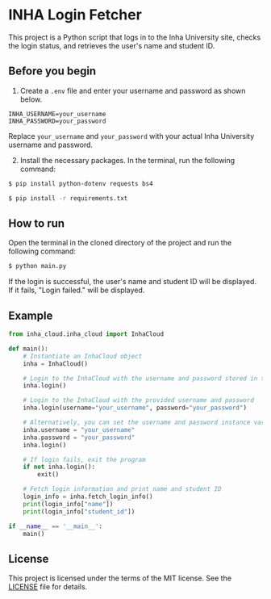# INHA Login Fetcher

This project is a Python script that logs in to the Inha University site, checks the login status, and retrieves the user's name and student ID.

## Before you begin

1. Create a `.env` file and enter your username and password as shown below.

``` env
INHA_USERNAME=your_username
INHA_PASSWORD=your_password
```

Replace `your_username` and `your_password` with your actual Inha University username and password.

2. Install the necessary packages. In the terminal, run the following command:

``` sh
$ pip install python-dotenv requests bs4
```

``` sh
$ pip install -r requirements.txt
```

## How to run

Open the terminal in the cloned directory of the project and run the following command:

``` sh
$ python main.py
```

If the login is successful, the user's name and student ID will be displayed. If it fails, "Login failed." will be displayed.

## Example

``` python
from inha_cloud.inha_cloud import InhaCloud

def main():
    # Instantiate an InhaCloud object
    inha = InhaCloud()

    # Login to the InhaCloud with the username and password stored in the .env file
    inha.login()

    # Login to the InhaCloud with the provided username and password
    inha.login(username="your_username", password="your_password")

    # Alternatively, you can set the username and password instance variables and then login without passing them as arguments
    inha.username = "your_username"
    inha.password = "your_password"
    inha.login()

    # If login fails, exit the program
    if not inha.login():
        exit()

    # Fetch login information and print name and student ID
    login_info = inha.fetch_login_info()
    print(login_info["name"])
    print(login_info["student_id"])

if __name__ == '__main__':
    main()
```

## License

This project is licensed under the terms of the MIT license. See the [LICENSE](/LICENSE) file for details.